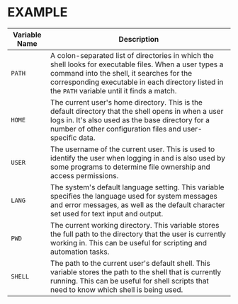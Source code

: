 # EXAMPLE

| Variable Name | Description |
| --- | --- |
| `PATH` | A colon-separated list of directories in which the shell looks for executable files. When a user types a command into the shell, it searches for the corresponding executable in each directory listed in the `PATH` variable until it finds a match. |
| `HOME` | The current user's home directory. This is the default directory that the shell opens in when a user logs in. It's also used as the base directory for a number of other configuration files and user-specific data. |
| `USER` | The username of the current user. This is used to identify the user when logging in and is also used by some programs to determine file ownership and access permissions. |
| `LANG` | The system's default language setting. This variable specifies the language used for system messages and error messages, as well as the default character set used for text input and output.|
| `PWD` | The current working directory. This variable stores the full path to the directory that the user is currently working in. This can be useful for scripting and automation tasks. |
| `SHELL` | The path to the current user's default shell. This variable stores the path to the shell that is currently running. This can be useful for shell scripts that need to know which shell is being used. | 
